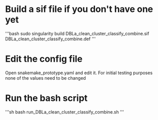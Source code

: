 # Build a sif file if you don't have one yet
'''bash
sudo singularity build DBLa_clean_cluster_classify_combine.sif DBLa_clean_cluster_classify_combine.def
'''

# Edit the config file
Open snakemake_prototype.yaml and edit it.  For initial testing purposes none of the values need to be changed

# Run the bash script
'''sh
bash run_DBLa_clean_cluster_classify_combine.sh
'''